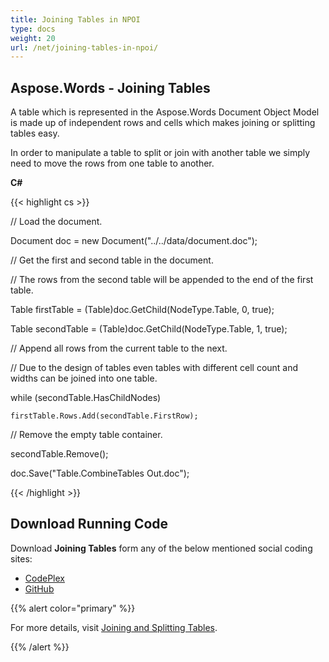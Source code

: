```yaml
---
title: Joining Tables in NPOI
type: docs
weight: 20
url: /net/joining-tables-in-npoi/
---
```


## **Aspose.Words - Joining Tables**
A table which is represented in the Aspose.Words Document Object Model is made up of independent rows and cells which makes joining or splitting tables easy.

In order to manipulate a table to split or join with another table we simply need to move the rows from one table to another.

**C#**

{{< highlight cs >}}

 // Load the document.

Document doc = new Document("../../data/document.doc");

// Get the first and second table in the document.

// The rows from the second table will be appended to the end of the first table.

Table firstTable = (Table)doc.GetChild(NodeType.Table, 0, true);

Table secondTable = (Table)doc.GetChild(NodeType.Table, 1, true);

// Append all rows from the current table to the next.

// Due to the design of tables even tables with different cell count and widths can be joined into one table.

while (secondTable.HasChildNodes)

	firstTable.Rows.Add(secondTable.FirstRow);

// Remove the empty table container.

secondTable.Remove();

doc.Save("Table.CombineTables Out.doc");

{{< /highlight >}}
## **Download Running Code**
Download **Joining Tables** form any of the below mentioned social coding sites:

- [CodePlex](https://asposenpoi.codeplex.com/downloads/get/1475291)
- [GitHub](https://github.com/aspose-words/Aspose.Words-for-.NET/releases/download/Aspose.Words_Features_Missing_in_NPOI_v_1.0/Joining.Tables.Aspose.Words.zip)

{{% alert color="primary" %}} 

For more details, visit [Joining and Splitting Tables](http://www.aspose.com/docs/display/wordsnet/Joining+and+Splitting+Tables).

{{% /alert %}}
